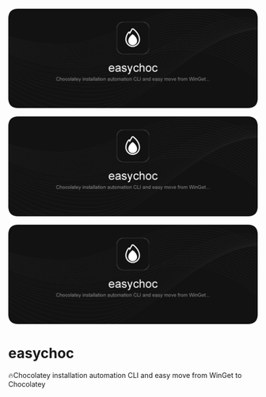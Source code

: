 ![easychoc](https://raw.githubusercontent.com/binary-blazer/repo-svgs/main/out/easychoc/image.svg)

![easychoc](https://raw.githubusercontent.com/binary-blazer/repo-svgs/main/out/easychoc/image.svg)

![easychoc](https://raw.githubusercontent.com/binary-blazer/repo-svgs/main/out/easychoc/image.svg)

# easychoc
🔥Chocolatey installation automation CLI and easy move from WinGet to Chocolatey
